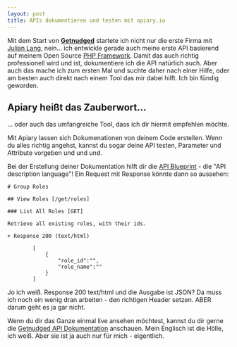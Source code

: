 ```yaml
---
layout: post
title: APIs dokumentieren und testen mit apiary.io
---
```


Mit dem Start von **[Getnudged](https://getnudged.de)** startete ich nicht nur die erste Firma mit [Julian Lang](http://jl-webservice.de), nein... ich entwickle gerade auch meine erste API basierend auf meinem Open Source [PHP Framework](https://github.com/pixelbart/framework). Damit das auch richtig professionell wird und ist, dokumentiere ich die API natürlich auch. Aber auch das mache ich zum ersten Mal und suchte daher nach einer Hilfe, oder am besten auch direkt nach einem Tool das mir dabei hilft. Ich bin fündig geworden.

## Apiary heißt das Zauberwort...

... oder auch das umfangreiche Tool, dass ich dir hiermit empfehlen möchte. 

Mit Apiary lassen sich Dokumenationen von deinem Code erstellen. Wenn du alles richtig angehst, kannst du sogar deine API testen, Parameter und Attribute vorgeben und und und. 

Bei der Erstellung deiner Dokumentation hilft dir die [API Blueprint](https://apiblueprint.org/) - die "API description language"! Ein Request mit Response könnte dann so aussehen:

```apib
# Group Roles

## View Roles [/get/roles]

### List All Roles [GET]

Retrieve all existing roles, with their ids.

+ Response 200 (text/html)

        [
            {
                "role_id":"",
                "role_name":""
            }
        ]
```
Jo ich weiß. Response 200 text/html und die Ausgabe ist JSON? Da muss ich noch ein wenig dran arbeiten - den richtigen Header setzen. ABER darum geht es ja gar nicht.

Wenn du dir das Ganze einmal live ansehen möchtest, kannst du dir gerne die [Getnudged API Dokumentation](http://docs.getnudged.apiary.io) anschauen. Mein Englisch ist die Hölle, ich weiß. Aber sie ist ja auch nur für mich - eigentlich.
